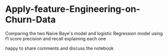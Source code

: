 # Apply-feature-Engineering-on-Churn-Data
Comparing the two Naive Baye's model  and logistic Regression model using f1 score precision and recall 
explaining each one 


happy to share comments and discuss the notebook
